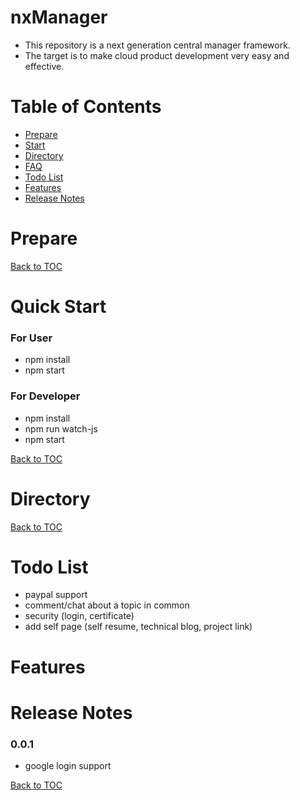 nxManager
=========

* This repository is a next generation central manager framework.  
* The target is to make cloud product development very easy and effective.  

Table of Contents
=================

* [Prepare](#prepare)
* [Start](#start)
* [Directory](#directory)
* [FAQ](#faq)
* [Todo List](#todo-list)
* [Features](#features)
* [Release Notes](#release-notes)

Prepare
=======


[Back to TOC](#table-of-contents)

Quick Start
=====

### For User
* npm install
* npm start

### For Developer
* npm install
* npm run watch-js
* npm start

[Back to TOC](#table-of-contents)

Directory
=========

[Back to TOC](#table-of-contents)

Todo List
=========

* paypal support
* comment/chat about a topic in common
* security (login, certificate)
* add self page (self resume, technical blog, project link)

Features
========


Release Notes
=============

### 0.0.1
* google login support


[Back to TOC](#table-of-contents)